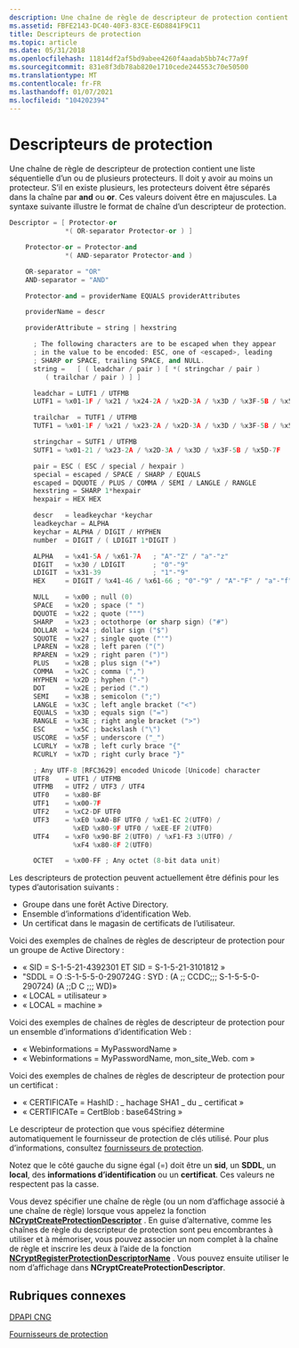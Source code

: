 ```yaml
---
description: Une chaîne de règle de descripteur de protection contient une liste séquentielle d’un ou de plusieurs protecteurs.
ms.assetid: FBFE2143-DC40-40F3-83CE-E6D8841F9C11
title: Descripteurs de protection
ms.topic: article
ms.date: 05/31/2018
ms.openlocfilehash: 11814df2af5bd9abee4260f4aadab5bb74c77a9f
ms.sourcegitcommit: 831e8f3db78ab820e1710cede244553c70e50500
ms.translationtype: MT
ms.contentlocale: fr-FR
ms.lasthandoff: 01/07/2021
ms.locfileid: "104202394"
---
```

# <a name="protection-descriptors"></a>Descripteurs de protection

Une chaîne de règle de descripteur de protection contient une liste séquentielle d’un ou de plusieurs protecteurs. Il doit y avoir au moins un protecteur. S’il en existe plusieurs, les protecteurs doivent être séparés dans la chaîne par **and** ou **or**. Ces valeurs doivent être en majuscules. La syntaxe suivante illustre le format de chaîne d’un descripteur de protection.


```C++
Descriptor = [ Protector-or
              *( OR-separator Protector-or ) ]

    Protector-or = Protector-and
              *( AND-separator Protector-and )

    OR-separator = "OR"
    AND-separator = "AND"

    Protector-and = providerName EQUALS providerAttributes

    providerName = descr

    providerAttribute = string | hexstring

      ; The following characters are to be escaped when they appear
      ; in the value to be encoded: ESC, one of <escaped>, leading
      ; SHARP or SPACE, trailing SPACE, and NULL.
      string =   [ ( leadchar / pair ) [ *( stringchar / pair )
         ( trailchar / pair ) ] ]

      leadchar = LUTF1 / UTFMB
      LUTF1 = %x01-1F / %x21 / %x24-2A / %x2D-3A / %x3D / %x3F-5B / %x5D-7F

      trailchar  = TUTF1 / UTFMB
      TUTF1 = %x01-1F / %x21 / %x23-2A / %x2D-3A / %x3D / %x3F-5B / %x5D-7F

      stringchar = SUTF1 / UTFMB
      SUTF1 = %x01-21 / %x23-2A / %x2D-3A / %x3D / %x3F-5B / %x5D-7F

      pair = ESC ( ESC / special / hexpair )
      special = escaped / SPACE / SHARP / EQUALS
      escaped = DQUOTE / PLUS / COMMA / SEMI / LANGLE / RANGLE
      hexstring = SHARP 1*hexpair
      hexpair = HEX HEX

      descr   = leadkeychar *keychar
      leadkeychar = ALPHA
      keychar = ALPHA / DIGIT / HYPHEN
      number  = DIGIT / ( LDIGIT 1*DIGIT )

      ALPHA   = %x41-5A / %x61-7A   ; "A"-"Z" / "a"-"z"
      DIGIT   = %x30 / LDIGIT       ; "0"-"9"
      LDIGIT  = %x31-39             ; "1"-"9"
      HEX     = DIGIT / %x41-46 / %x61-66 ; "0"-"9" / "A"-"F" / "a"-"f"

      NULL    = %x00 ; null (0)
      SPACE   = %x20 ; space (" ")
      DQUOTE  = %x22 ; quote (""")
      SHARP   = %x23 ; octothorpe (or sharp sign) ("#")
      DOLLAR  = %x24 ; dollar sign ("$")
      SQUOTE  = %x27 ; single quote ("'")
      LPAREN  = %x28 ; left paren ("(")
      RPAREN  = %x29 ; right paren (")")
      PLUS    = %x2B ; plus sign ("+")
      COMMA   = %x2C ; comma (",")
      HYPHEN  = %x2D ; hyphen ("-")
      DOT     = %x2E ; period (".")
      SEMI    = %x3B ; semicolon (";")
      LANGLE  = %x3C ; left angle bracket ("<")
      EQUALS  = %x3D ; equals sign ("=")
      RANGLE  = %x3E ; right angle bracket (">")
      ESC     = %x5C ; backslash ("\")
      USCORE  = %x5F ; underscore ("_")
      LCURLY  = %x7B ; left curly brace "{"
      RCURLY  = %x7D ; right curly brace "}"

      ; Any UTF-8 [RFC3629] encoded Unicode [Unicode] character
      UTF8    = UTF1 / UTFMB
      UTFMB   = UTF2 / UTF3 / UTF4
      UTF0    = %x80-BF
      UTF1    = %x00-7F
      UTF2    = %xC2-DF UTF0
      UTF3    = %xE0 %xA0-BF UTF0 / %xE1-EC 2(UTF0) /
                %xED %x80-9F UTF0 / %xEE-EF 2(UTF0)
      UTF4    = %xF0 %x90-BF 2(UTF0) / %xF1-F3 3(UTF0) /
                %xF4 %x80-8F 2(UTF0)

      OCTET   = %x00-FF ; Any octet (8-bit data unit)
```



Les descripteurs de protection peuvent actuellement être définis pour les types d’autorisation suivants :

-   Groupe dans une forêt Active Directory.
-   Ensemble d’informations d’identification Web.
-   Un certificat dans le magasin de certificats de l’utilisateur.

Voici des exemples de chaînes de règles de descripteur de protection pour un groupe de Active Directory :

-   « SID = S-1-5-21-4392301 ET SID = S-1-5-21-3101812 »
-   "SDDL = O :S-1-5-5-0-290724G : SYD : (A ;; CCDC;;; S-1-5-5-0-290724) (A ;;D C ;;; WD)»
-   « LOCAL = utilisateur »
-   « LOCAL = machine »

Voici des exemples de chaînes de règles de descripteur de protection pour un ensemble d’informations d’identification Web :

-   « Webinformations = MyPasswordName »
-   « Webinformations = MyPasswordName, mon_site_Web. com »

Voici des exemples de chaînes de règles de descripteur de protection pour un certificat :

-   « CERTIFICATe = HashID : \_ hachage SHA1 \_ du \_ certificat »
-   « CERTIFICATe = CertBlob : base64String »

Le descripteur de protection que vous spécifiez détermine automatiquement le fournisseur de protection de clés utilisé. Pour plus d’informations, consultez [fournisseurs de protection](protection-providers.md).

Notez que le côté gauche du signe égal (=) doit être un **sid**, un **SDDL**, un **local**, des **informations d’identification** ou un **certificat**. Ces valeurs ne respectent pas la casse.

Vous devez spécifier une chaîne de règle (ou un nom d’affichage associé à une chaîne de règle) lorsque vous appelez la fonction [**NCryptCreateProtectionDescriptor**](/windows/desktop/api/NCryptprotect/nf-ncryptprotect-ncryptcreateprotectiondescriptor) . En guise d’alternative, comme les chaînes de règle du descripteur de protection sont peu encombrantes à utiliser et à mémoriser, vous pouvez associer un nom complet à la chaîne de règle et inscrire les deux à l’aide de la fonction [**NCryptRegisterProtectionDescriptorName**](/windows/desktop/api/NCryptprotect/nf-ncryptprotect-ncryptregisterprotectiondescriptorname) . Vous pouvez ensuite utiliser le nom d’affichage dans **NCryptCreateProtectionDescriptor**.

## <a name="related-topics"></a>Rubriques connexes

<dl> <dt>

[DPAPI CNG](cng-dpapi.md)
</dt> <dt>

[Fournisseurs de protection](protection-providers.md)
</dt> </dl>

 

 



